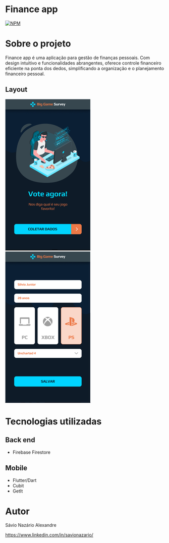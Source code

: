 # Finance app
[![NPM](https://img.shields.io/npm/l/react)](https://github.com/devsuperior/sds1-wmazoni/blob/master/LICENSE) 

# Sobre o projeto

Finance app é uma aplicação para gestão de finanças pessoais. Com design intuitivo e funcionalidades abrangentes, oferece controle financeiro eficiente na ponta dos dedos, simplificando a organização e o planejamento financeiro pessoal.

## Layout
![Mobile 1](https://github.com/acenelio/assets/raw/main/sds1/mobile1.png) ![Mobile 2](https://github.com/acenelio/assets/raw/main/sds1/mobile2.png)

# Tecnologias utilizadas
## Back end
- Firebase Firestore
## Mobile
- Flutter/Dart
- Cubit
- GetIt

# Autor

Sávio Nazário Alexandre

https://www.linkedin.com/in/savionazario/
